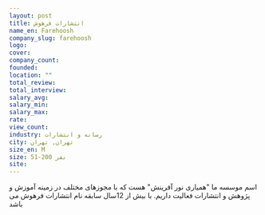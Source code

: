```yaml
---
layout: post
title: انتشارات فرهوش
name_en: Farehoosh
company_slug: farehoosh
logo: 
cover: 
company_count:
founded:
location: ""
total_review: 
total_interview: 
salary_avg: 
salary_min: 
salary_max: 
rate: 
view_count: 
industry: رسانه و انتشارات
city: تهران, تهران
size_en: M
size: 51-200 نفر
site: 
---
```


اسم موسسه ما "همیاری نور آفرینش" هست که با مجوزهای مختلف در زمینه آموزش و پژوهش و انتشارات فعالیت داریم. با بیش از 12سال سابقه
نام انتشارات فرهوش می باشد